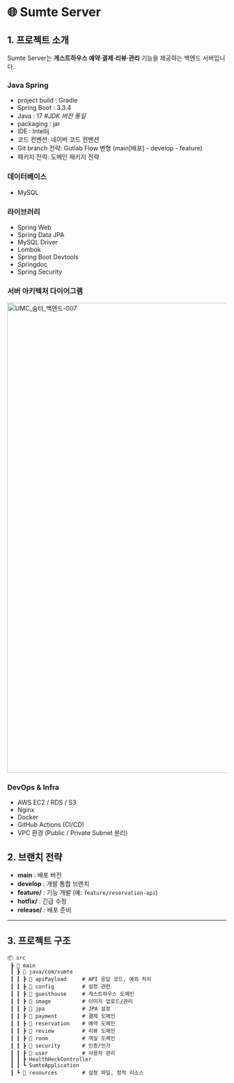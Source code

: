 # 🌐 Sumte Server

## 1. 프로젝트 소개
Sumte Server는 **게스트하우스 예약·결제·리뷰·관리** 기능을 제공하는 백엔드 서버입니다.  

### Java Spring
- project build : Gradle 
- Spring Boot : 3.3.4  
- Java : 17  *#JDK 버전 통일*
- packaging : jar
- IDE : Intellij  
- 코드 컨벤션: 네이버 코드 컨벤션  
- Git branch 전략: Gutlab Flow 변형 (main[배포] - develop - feature)
- 패키지 전략: 도메인 패키지 전략

### 데이터베이스
- MySQL

### 라이브러리
- Spring Web
- Spring Data JPA
- MySQL Driver
- Lombok
- Spring Boot Devtools
- Springdoc
- Spring Security

### 서버 아키텍처 다이어그램
<img width="1920" height="1080" alt="UMC_숨터_백엔드-007" src="https://github.com/user-attachments/assets/ff44c0d0-4636-4594-bb3f-d3de6bf26505" />

### DevOps & Infra
- AWS EC2 / RDS / S3
- Nginx
- Docker
- GitHub Actions (CI/CD)
- VPC 환경 (Public / Private Subnet 분리)

## 2. 브랜치 전략
- **main** : 배포 버전
- **develop** : 개발 통합 브랜치
- **feature/** : 기능 개발 (예: `feature/reservation-api`)
- **hotfix/** : 긴급 수정
- **release/** : 배포 준비

---

## 3. 프로젝트 구조
```plaintext
📦 src
 ┣ 📂 main
 ┃ ┣ 📂 java/com/sumte
 ┃ ┃ ┣ 📂 apiPayload     # API 응답 코드, 예외 처리
 ┃ ┃ ┣ 📂 config         # 설정 관련
 ┃ ┃ ┣ 📂 guesthouse     # 게스트하우스 도메인
 ┃ ┃ ┣ 📂 image          # 이미지 업로드/관리
 ┃ ┃ ┣ 📂 jpa            # JPA 설정
 ┃ ┃ ┣ 📂 payment        # 결제 도메인
 ┃ ┃ ┣ 📂 reservation    # 예약 도메인
 ┃ ┃ ┣ 📂 review         # 리뷰 도메인
 ┃ ┃ ┣ 📂 room           # 객실 도메인
 ┃ ┃ ┣ 📂 security       # 인증/인가
 ┃ ┃ ┣ 📂 user           # 사용자 관리
 ┃ ┃ ┣ HealthHeckController
 ┃ ┃ ┗ SumteApplication
 ┃ ┗ 📂 resources        # 설정 파일, 정적 리소스

